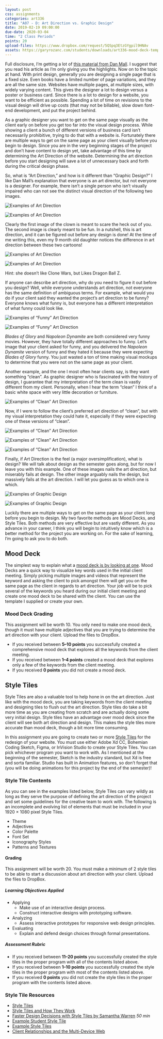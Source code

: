 ```yaml
---
layout: post
css: assignments
categories: art336
title: "A07 - D: Art Direction vs. Graphic Design"
date: 2019-02-19 09:00:00
due-date: 2020-03-04
time: "2 Class Periods"
points: 20
upload-files: https://www.dropbox.com/request/5QSpq3EtzGYgpil9HNAv
assets: https://garyrozanc.com/students/downloads/art336-mood-deck-templates.zip
---
```


Full disclosure, I&rsquo;m getting a lot of [this material from Dan Mall](https://alistapart.com/article/art-direction-and-design). I suggest that you read his article as I&rsquo;m only giving you the highlights. Now on to the topic at hand. With print design, generally you are designing a single page that is a fixed size. Even books have a limited number of page variations, and they are all the same size. Websites have multiple pages, at multiple sizes, with widely varying content. This gives the designer a lot to design versus a poster or business card. Since there is a lot to design for a website, you want to be efficient as possible. Spending a lot of time on revisions to the visual design will drive up costs (that may not be billable), slow down font-end development, and put the project behind.

As a graphic designer you want to get on the same page visually as the client early on before you get too far into the visual design process. While showing a client a bunch of different versions of business card isn&rsquo;t necessarily prohibitive, trying to do that with a website is. Fortunately there are multiple ways to get on the same page as your client visually before you begin to design. Since you are in the very beginning stages of the project and don&rsquo;t have content to design yet, take advantage of this time by determining the Art Direction of the website. Determining the art direction before you start designing will save a lot of unnecessary back and forth during the critical design phase.

So, what is &ldquo;Art Direction,&rdquo; and how is it different than &ldquo;Graphic Design?&rdquo; I like Dan Mall&rsquo;s explanation that everyone is an art director, but not everyone is a designer. For example, there isn&rsquo;t a single person who isn&rsquo;t visually impaired who can not see the distinct visual direction of the following two images.

![Examples of Art Direction](../img/art336-art-direction-clown-01.jpg)

![Examples of Art Direction](../img/art336-art-direction-clown-02.jpg)

Clearly the first image of the clown is meant to scare the heck out of you. The second image is clearly meant to be fun. In a nutshell, this is art direction, and it can be figured out before any design is done! At the time of me writing this, even my 9 month old daughter notices the difference in art direction between these two cartoons!

![Examples of Art Direction](../img/art336-art-direction-battle-01.jpg)

![Examples of Art Direction](../img/art336-art-direction-battle-02.jpg)

Hint: she doesn&rsquo;t like Clone Wars, but Likes Dragon Ball Z.


If anyone can describe art direction, why do you need to figure it out before you design? Well, while everyone understands art direction, not everyone has the same definition of ambiguous terms. For example, what would you do if your client said they wanted the project&rsquo;s art direction to be funny? Everyone knows what funny is, but everyone has a different interpretation of what funny could look like.

![Examples of &ldquo;Funny&rdquo; Art Direction](../img/art336-art-direction-funny-01.jpg)

![Examples of &ldquo;Funny&rdquo; Art Direction](../img/art336-art-direction-funny-02.jpeg)

_Blades of Glory_ and _Napoleon Dynamite_ are both considered very funny movies. However, they have totally different approaches to funny. Let&rsquo;s image that your client asked for funny, and you delivered the _Napoleon Dynamite_ version of funny and they hated it because they were expecting _Blades of Glory_ funny. You just wasted a ton of time making visual mockups to determine that you were not on the same page as your client.

Another example, and the one I most often hear clients say, is they want something &ldquo;clean&rdquo;. As graphic designer who is fascinated with the history of design, I guarantee that my interpretation of the term clean is vastly different from my client. Personally, when I hear the term &ldquo;clean&rdquo; I think of a basic white space with very little decoration or furniture.

![Examples of &ldquo;Clean&rdquo; Art Direction](../img/art336-art-direction-clean-01.jpg)

Now, if I were to follow the client&rsquo;s preferred art direction of &ldquo;clean&rdquo;, but with my visual interpretation they could hate it, especially if they were expecting one of these versions of &ldquo;clean&rdquo;. 

![Examples of &ldquo;Clean&rdquo; Art Direction](../img/art336-art-direction-clean-02.jpg)

![Examples of &ldquo;Clean&rdquo; Art Direction](../img/art336-art-direction-clean-03.jpg)

![Examples of &ldquo;Clean&rdquo; Art Direction](../img/art336-art-direction-clean-04.jpg)

Finally, if Art Direction is the feel (a major oversimplification), what is design? We will talk about  design as the semester goes along, but for now I leave you with this example. One of these images nails the art direction, but miserably fails at design. The other image arguably nails the design, but massively fails at the art direction. I will let you guess as to which one is which.

![Examples of Graphic Design](../img/art336-art-direction-birthday-01.gif)

![Examples of Graphic Design](../img/art336-art-direction-birthday-02.jpg)

Luckily there are multiple ways to get on the same page as your client long before you begin to design. My two favorite methods are Mood Decks, and Style Tiles. Both methods are very effective but are vastly different. As you advance in your career, I think you will begin to intuitively know which is a better method for the project you are working on. For the sake of learning, I&rsquo;m going to ask you to do both.

## Mood Deck
The simplest way to explain what a [mood deck is by looking at one](https://garyrozanc.com/students/downloads/art336-mood-deck-templates.zip). Mood Decks are a quick way to visualize key words used in the initial client meeting. Simply picking multiple images and videos that represent the keyword and asking the client to pick amongst them will get you on the same page as the client in regards to art direction. Your job will be to pick several of the keywords you heard during our initial client meeting and create one mood deck to be shared with the client. You can use the template I supplied or create your own.

### Mood Deck Grading
This assignment will be worth 10. You only need to make one mood deck, though it must have multiple adjectives that you are trying to determine the art direction with your client. Upload the files to DropBox.

- If you received between **5&ndash;10 points** you successfully created a comprehensive mood deck that explores all the keywords from the client meeting.
- If you received between **1&ndash;4 points** created a mood deck that explores only a few of the keywords from the client meeting.
- If you received **0 points** you did not create a mood deck.

## Style Tiles
Style Tiles are also a valuable tool to help hone in on the art direction. Just like with the mood deck, you are taking keywords from the client meeting and designing tiles to flush out the art direction. Style tiles do take a bit more time as you are creating from scratch and are actually doing some very initial design. Style tiles have an advantage over mood deck since the client will see both art direction and design. This makes the style tiles more accurate than mood deck, though a bit more time consuming.

In this assignment you are going to create two or more <a href="http://styletil.es/" target="_blank" title="Style Tiles">Style Tiles</a> for the redesign of your website. You must use either Adobe Xd CC, Bohemian Coding Sketch, Figma, or InVision Studio to create your Style Tiles. You can pick whichever program you want to work with. As I mentioned at the beginning of the semester, Sketch is the industry standard, but Xd is free and sorta familiar. Studio has built in Animation features, so don&rsquo;t forget that (you will be doing animations for this project by the end of the semester)!

### Style Tile Contents
As you can see in the examples listed below, Style Tiles can vary wildly as long as they serve the purpose of defining the art direction of the project and set some guidelines for the creative team to work with. The following is an incomplete and evolving list of elements that must be included in your 1920 &times; 1080 pixel Style Tiles.
- Theme
- Adjectives
- Color Palette
- Font Set
- Iconography Styles
- Patterns and Textures

#### Grading
This assignment will be worth 20. You must make a minimum of 2 style tiles to be able to start a discussion about art direction with your client. Upload the files to DropBox.

##### Learning Objectives Applied
- Applying
    - Make use of an interactive design process.
    - Construct interactive designs with prototyping software.
- Analyzing
    - Assess interactive prototypes for responsive web design principles.
- Evaluating
    - Explain and defend design choices through formal presentations.

##### Assessment Rubric
- If you received between **11&ndash;20 points** you successfully created the style tiles in the proper program with all of the contents listed above.
- If you received between **1&ndash;10 points** you successfully created the style tiles in the proper program with most of the contents listed above.
- If you received **0 points** you did not create the style tiles in the proper program with the contents listed above.

### Style Tile Resources
- <a href="http://styletil.es/" target="_blank" title="Style Tiles">Style Tiles</a>
- <a href="http://alistapart.com/article/style-tiles-and-how-they-work" target="_blank" title="Style Tiles and How They Work · An A List Apart Article">Style Tiles and How They Work</a>
- <a href="https://vimeo.com/115992327" target="_blank" title="Faster Design Decisions with Style Tiles by Samantha Warren - An Event Apart Video on Vimeo">Faster Design Decisions with Style Tiles by Samantha Warren</a> _50 min_
- <a href="../downloads/art336-style-tile-example-01.pdf" target="_blank" title="Example Student Style Tile">Example Student Style Tile</a>
- <a href="https://dribbble.com/tags/style_tile" target="_blank" title="Example Style Tile">Example Style Tiles</a>
- <a href="http://alistapart.com/article/client-relationships-and-the-multi-device-web" target="_blank" title="Client Relationships and the Multi-Device Web">Client Relationships and the Multi-Device Web</a>